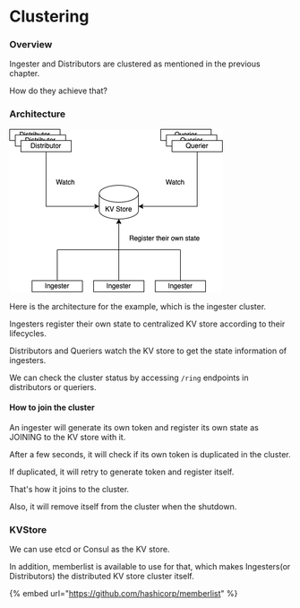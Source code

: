 # Clustering

### Overview

Ingester and Distributors are clustered as mentioned in the previous chapter.

How do they achieve that?

### Architecture

![](.gitbook/assets/clustering-architecture.png)

Here is the architecture for the example, which is the ingester cluster.

Ingesters register their own state to centralized KV store according to their lifecycles.

Distributors and Queriers watch the KV store to get the state information of ingesters.

We can check the cluster status by accessing `/ring` endpoints in distributors or queriers.

#### How to join the cluster

An ingester will generate its own token and register its own state as JOINING to the KV store with it.

After a few seconds, it will check if its own token is duplicated in the cluster.

If duplicated, it will retry to generate token and register itself.

That's how it joins to the cluster.

Also, it will remove itself from the cluster when the shutdown.

### KVStore

We can use etcd or Consul as the KV store.

In addition, memberlist is available to use for that, which makes Ingesters(or Distributors) the distributed KV store cluster itself.

{% embed url="https://github.com/hashicorp/memberlist" %}
